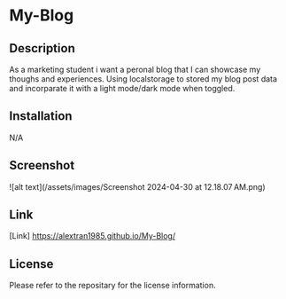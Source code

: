 # My-Blog

## Description

As a marketing student i want a peronal blog that I can showcase my thoughs and experiences. 
Using localstorage to stored my blog post data and incorparate it with a light mode/dark mode when toggled.


## Installation

N/A

## Screenshot

![alt text](/assets/images/Screenshot 2024-04-30 at 12.18.07 AM.png)

## Link

[Link] https://alextran1985.github.io/My-Blog/

## License

Please refer to the repositary for the license information.